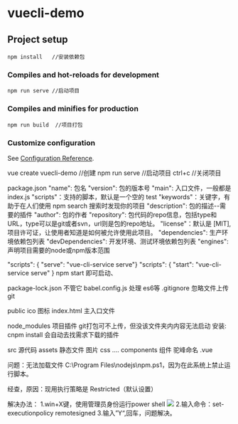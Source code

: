 # vuecli-demo

## Project setup
```
npm install   //安装依赖包
```

### Compiles and hot-reloads for development
```
npm run serve //启动项目
```

### Compiles and minifies for production
```
npm run build  //项目打包  
```

### Customize configuration
See [Configuration Reference](https://cli.vuejs.org/config/).


 
vue create vuecli-demo //创建
npm run serve   //启动项目
ctrl+c          //关闭项目
 

 package.json
"name": 包名
"version": 包的版本号
"main": 入口文件，一般都是 index.js
"scripts"：支持的脚本，默认是一个空的 test
"keywords"：关键字，有助于在人们使用 npm search 搜索时发现你的项目
"description": 包的描述--需要的插件
"author": 包的作者
"repository": 包代码的repo信息，包括type和URL，type可以是git或者svn，url则是包的repo地址。
"license"：默认是 [MIT],项目许可证，让使用者知道是如何被允许使用此项目。
"dependencies": 生产环境依赖包列表
"devDependencies": 开发环境、测试环境依赖包列表
"engines": 声明项目需要的node或npm版本范围
 


"scripts": { "serve": "vue-cli-service serve"}
"scripts": { "start": "vue-cli-service serve" } 
 npm start 即可启动、

package-lock.json 不管它
babel.config.js  处理 es6等
.gitignore       忽略文件上传git

public 
     ico         图标
     index.html  主入口文件
      
node_modules  项目插件 git打包可不上传，但没该文件夹内内容无法启动   安装: cnpm install   会自动去找需求下载的插件

src  源代码
    assets  静态文件  图片 css ....
    components  组件
        驼峰命名 .vue



问题：无法加载文件 C:\Program Files\nodejs\npm.ps1，因为在此系统上禁止运行脚本。

经查，原因：现用执行策略是 Restricted（默认设置）

解决办法：
1.win+X键，使用管理员身份运行power shell
<img src="https://img2018.cnblogs.com/i-beta/1696371/201912/1696371-20191222171654974-716476594.png"/>
2.输入命令：set-executionpolicy remotesigned
3.输入”Y“,回车，问题解决。